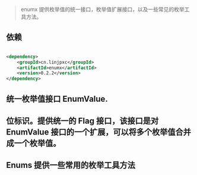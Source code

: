 > enumx 提供枚举值的统一接口，枚举值扩展接口，以及一些常见的枚举工具方法。

## 依赖

```xml

<dependency>
    <groupId>cn.linjpxc</groupId>
    <artifactId>enumx</artifactId>
    <version>0.2.2</version>
</dependency>
```

## 统一枚举值接口 EnumValue.

## 位标识。提供统一的 Flag 接口，该接口是对 EnumValue 接口的一个扩展，可以将多个枚举值合并成一个枚举值。

## Enums 提供一些常用的枚举工具方法
